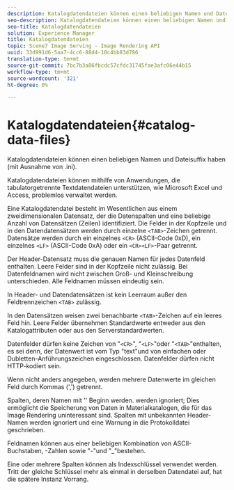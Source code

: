 ```yaml
---
description: Katalogdatendateien können einen beliebigen Namen und Dateisuffix haben (mit Ausnahme von .ini).
seo-description: Katalogdatendateien können einen beliebigen Namen und Dateisuffix haben (mit Ausnahme von .ini).
seo-title: Katalogdatendateien
solution: Experience Manager
title: Katalogdatendateien
topic: Scene7 Image Serving - Image Rendering API
uuid: 33d991d6-5aa7-4cc6-88d4-10c4bb83d786
translation-type: tm+mt
source-git-commit: 7bc7b3a86fbcdc57cfdc31745fae3afc06e44b15
workflow-type: tm+mt
source-wordcount: '321'
ht-degree: 0%

---
```



# Katalogdatendateien{#catalog-data-files}

Katalogdatendateien können einen beliebigen Namen und Dateisuffix haben (mit Ausnahme von .ini).

Katalogdatendateien können mithilfe von Anwendungen, die tabulatorgetrennte Textdatendateien unterstützen, wie Microsoft Excel und Access, problemlos verwaltet werden.

Eine Katalogdatendatei besteht im Wesentlichen aus einem zweidimensionalen Datensatz, der die Datenspalten und eine beliebige Anzahl von Datensätzen (Zeilen) identifiziert. Die Felder in der Kopfzeile und in den Datendatensätzen werden durch einzelne `<TAB>`-Zeichen getrennt. Datensätze werden durch ein einzelnes `<CR>` (ASCII-Code 0xD), ein einzelnes `<LF>` (ASCII-Code 0xA) oder ein `<CR><LF>`-Paar getrennt.

Der Header-Datensatz muss die genauen Namen für jedes Datenfeld enthalten. Leere Felder sind in der Kopfzeile nicht zulässig. Bei Datenfeldnamen wird nicht zwischen Groß- und Kleinschreibung unterschieden. Alle Feldnamen müssen eindeutig sein.

In Header- und Datendatensätzen ist kein Leerraum außer den Feldtrennzeichen `<TAB>` zulässig.

In den Datensätzen weisen zwei benachbarte `<TAB>`-Zeichen auf ein leeres Feld hin. Leere Felder übernehmen Standardwerte entweder aus den Katalogattributen oder aus den Serverstandardwerten.

Datenfelder dürfen keine Zeichen von &quot;`<CR>`&quot;, &quot;`<LF>`&quot;oder &quot;`<TAB>`&quot;enthalten, es sei denn, der Datenwert ist vom Typ &quot;text&quot;und von einfachen oder Dubletten-Anführungszeichen eingeschlossen. Datenfelder dürfen nicht HTTP-kodiert sein.

Wenn nicht anders angegeben, werden mehrere Datenwerte im gleichen Feld durch Kommas (&#39;,&#39;) getrennt.

Spalten, deren Namen mit &#39;&#39; Beginn werden. werden ignoriert; Dies ermöglicht die Speicherung von Daten in Materialkatalogen, die für das Image Rendering uninteressant sind. Spalten mit unbekannten Header-Namen werden ignoriert und eine Warnung in die Protokolldatei geschrieben.

Feldnamen können aus einer beliebigen Kombination von ASCII-Buchstaben, -Zahlen sowie &quot;-&quot;und &quot;_&quot;bestehen.

Eine oder mehrere Spalten können als Indexschlüssel verwendet werden. Tritt der gleiche Schlüssel mehr als einmal in derselben Datendatei auf, hat die spätere Instanz Vorrang.

